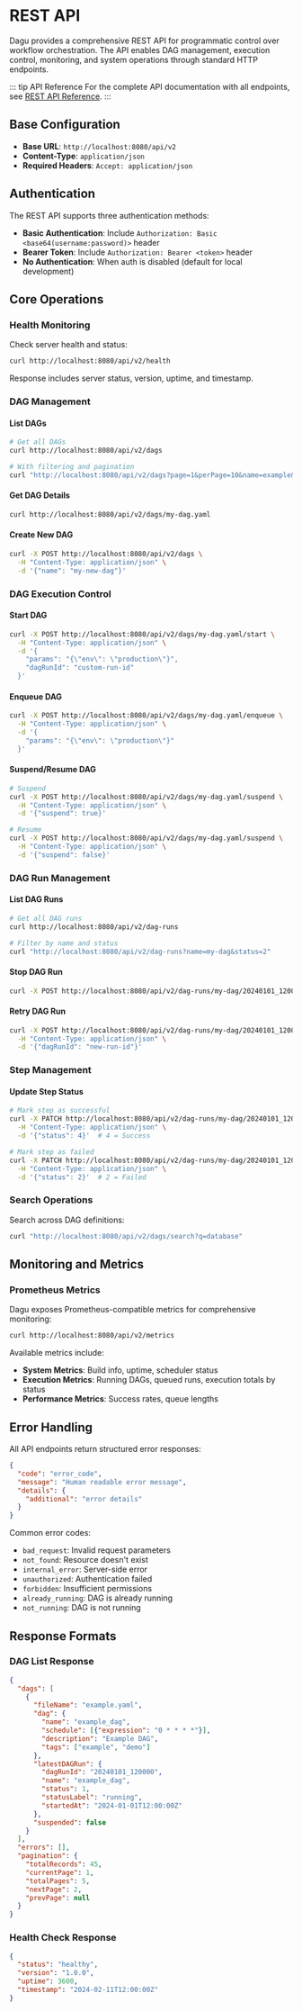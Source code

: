 # REST API

Dagu provides a comprehensive REST API for programmatic control over workflow orchestration. The API enables DAG management, execution control, monitoring, and system operations through standard HTTP endpoints.

::: tip API Reference
For the complete API documentation with all endpoints, see [REST API Reference](/reference/api).
:::

## Base Configuration

- **Base URL**: `http://localhost:8080/api/v2`
- **Content-Type**: `application/json`
- **Required Headers**: `Accept: application/json`

## Authentication

The REST API supports three authentication methods:

- **Basic Authentication**: Include `Authorization: Basic <base64(username:password)>` header
- **Bearer Token**: Include `Authorization: Bearer <token>` header  
- **No Authentication**: When auth is disabled (default for local development)

## Core Operations

### Health Monitoring

Check server health and status:

```bash
curl http://localhost:8080/api/v2/health
```

Response includes server status, version, uptime, and timestamp.

### DAG Management

#### List DAGs
```bash
# Get all DAGs
curl http://localhost:8080/api/v2/dags

# With filtering and pagination
curl "http://localhost:8080/api/v2/dags?page=1&perPage=10&name=example&tag=prod"
```

#### Get DAG Details
```bash
curl http://localhost:8080/api/v2/dags/my-dag.yaml
```

#### Create New DAG
```bash
curl -X POST http://localhost:8080/api/v2/dags \
  -H "Content-Type: application/json" \
  -d '{"name": "my-new-dag"}'
```

### DAG Execution Control

#### Start DAG
```bash
curl -X POST http://localhost:8080/api/v2/dags/my-dag.yaml/start \
  -H "Content-Type: application/json" \
  -d '{
    "params": "{\"env\": \"production\"}",
    "dagRunId": "custom-run-id"
  }'
```

#### Enqueue DAG
```bash
curl -X POST http://localhost:8080/api/v2/dags/my-dag.yaml/enqueue \
  -H "Content-Type: application/json" \
  -d '{
    "params": "{\"env\": \"production\"}"
  }'
```

#### Suspend/Resume DAG
```bash
# Suspend
curl -X POST http://localhost:8080/api/v2/dags/my-dag.yaml/suspend \
  -H "Content-Type: application/json" \
  -d '{"suspend": true}'

# Resume
curl -X POST http://localhost:8080/api/v2/dags/my-dag.yaml/suspend \
  -H "Content-Type: application/json" \
  -d '{"suspend": false}'
```

### DAG Run Management

#### List DAG Runs
```bash
# Get all DAG runs
curl http://localhost:8080/api/v2/dag-runs

# Filter by name and status
curl "http://localhost:8080/api/v2/dag-runs?name=my-dag&status=2"
```

#### Stop DAG Run
```bash
curl -X POST http://localhost:8080/api/v2/dag-runs/my-dag/20240101_120000/stop
```

#### Retry DAG Run
```bash
curl -X POST http://localhost:8080/api/v2/dag-runs/my-dag/20240101_120000/retry \
  -H "Content-Type: application/json" \
  -d '{"dagRunId": "new-run-id"}'
```

### Step Management

#### Update Step Status
```bash
# Mark step as successful
curl -X PATCH http://localhost:8080/api/v2/dag-runs/my-dag/20240101_120000/steps/step1/status \
  -H "Content-Type: application/json" \
  -d '{"status": 4}'  # 4 = Success

# Mark step as failed
curl -X PATCH http://localhost:8080/api/v2/dag-runs/my-dag/20240101_120000/steps/step1/status \
  -H "Content-Type: application/json" \
  -d '{"status": 2}'  # 2 = Failed
```

### Search Operations

Search across DAG definitions:

```bash
curl "http://localhost:8080/api/v2/dags/search?q=database"
```

## Monitoring and Metrics

### Prometheus Metrics

Dagu exposes Prometheus-compatible metrics for comprehensive monitoring:

```bash
curl http://localhost:8080/api/v2/metrics
```

Available metrics include:

- **System Metrics**: Build info, uptime, scheduler status
- **Execution Metrics**: Running DAGs, queued runs, execution totals by status
- **Performance Metrics**: Success rates, queue lengths

## Error Handling

All API endpoints return structured error responses:

```json
{
  "code": "error_code",
  "message": "Human readable error message",
  "details": {
    "additional": "error details"
  }
}
```

Common error codes:
- `bad_request`: Invalid request parameters
- `not_found`: Resource doesn't exist
- `internal_error`: Server-side error
- `unauthorized`: Authentication failed
- `forbidden`: Insufficient permissions
- `already_running`: DAG is already running
- `not_running`: DAG is not running

## Response Formats

### DAG List Response
```json
{
  "dags": [
    {
      "fileName": "example.yaml",
      "dag": {
        "name": "example_dag",
        "schedule": [{"expression": "0 * * * *"}],
        "description": "Example DAG",
        "tags": ["example", "demo"]
      },
      "latestDAGRun": {
        "dagRunId": "20240101_120000",
        "name": "example_dag",
        "status": 1,
        "statusLabel": "running",
        "startedAt": "2024-01-01T12:00:00Z"
      },
      "suspended": false
    }
  ],
  "errors": [],
  "pagination": {
    "totalRecords": 45,
    "currentPage": 1,
    "totalPages": 5,
    "nextPage": 2,
    "prevPage": null
  }
}
```

### Health Check Response
```json
{
  "status": "healthy",
  "version": "1.0.0",
  "uptime": 3600,
  "timestamp": "2024-02-11T12:00:00Z"
}
```
